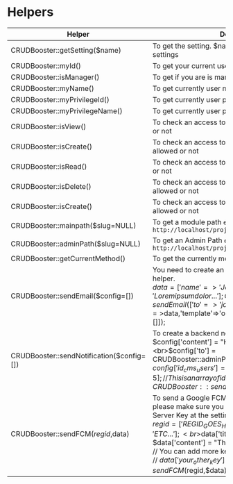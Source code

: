 # Helpers

| Helper                        | Description                 |
| ----------------------------- | --------------------------- |
| CRUDBooster::getSetting($name) | To get the setting. $name you can fill from slug of settings |
| CRUDBooster::myId() | To get your current user id |
| CRUDBooster::isManager() | To get if you are is manager or not |
| CRUDBooster::myName() | To get currently user name |
| CRUDBooster::myPrivilegeId() | To get currently user privilege id |
| CRUDBooster::myPrivilegeName() | To get currently user privilege name |
| CRUDBooster::isView() | To check an access to view, whether you are allowed or not | 
| CRUDBooster::isCreate() | To check an access to create, whether you are allowed or not |
| CRUDBooster::isRead() | To check an access to read, wheter you are allowed or not |
| CRUDBooster::isDelete() | To check an access to delete, whether you are allowed or not |
| CRUDBooster::isCreate() | To check an access to create, whether you are allowed or not |
| CRUDBooster::mainpath($slug=NULL) | To get a module path `e.g : http://localhost/project/public/admin/module_name`|
| CRUDBooster::adminPath($slug=NULL) | To get an Admin Path `e.g : http://localhost/project/public/admin` |
| CRUDBooster::getCurrentMethod() | To get the currently method |
| CRUDBooster::sendEmail($config=[])  | You need to create an email template before use this helper. <br>$data = ['name'=>'John Doe','address'=>'Lorem ipsum dolor...']; CRUDBooster::sendEmail(['to'=>'john@gmail.com',<br>'data'=>$data,'template'=>'order_success','attachments'=>[]]);   |
| CRUDBooster::sendNotification($config=[]) | To create a backend notification<br>$config['content'] = "Hellow World";<br>$config['to'] = CRUDBooster::adminPath('some_module');<br>$config['id_cms_users'] = [1,2,3,4,5]; //This is an array of id users<br>CRUDBooster::sendNotification($config);|
| CRUDBooster::sendFCM($regid,$data) | To send a Google FCM . Before use this helper, please make sure you have setted a Google FCM Server Key at the setting page<br>$regid = ['REGID_GOES_HERE','REGID2_GOES_HERE','ETC...'];<br>$data['title'] = "This is a message title";<br>$data['content'] = "This is a message body";<br>// You can add more key as you need<br>// $data['your_other_key'] =<br>CRUDBooster::sendFCM($regid,$data); |
